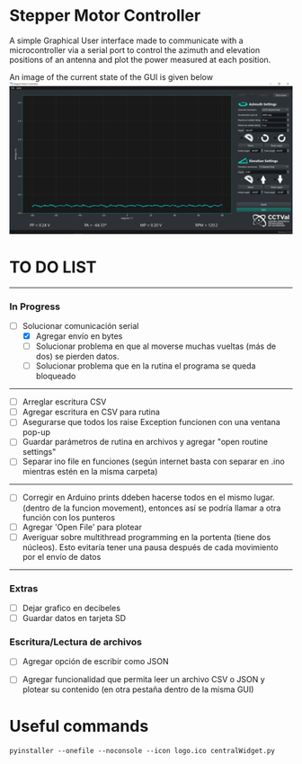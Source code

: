 # Stepper Motor Controller
A simple Graphical User interface made to communicate with a microcontroller via a serial port to control the azimuth and elevation positions of an antenna and plot the power measured at each position.

An image of the current state of the GUI is given below
![image](GUI_mockup.png)

# TO DO LIST
------------------------------------------------------------------
### In Progress
- [ ] Solucionar comunicación serial
    - [x] Agregar envío en bytes
    - [ ] Solucionar problema en que al moverse muchas vueltas (más de dos) se pierden datos.
    - [ ] Solucionar problema que en la rutina el programa se queda bloqueado

--------------------------------------------------------------
- [ ] Arreglar escritura CSV
- [ ] Agregar escritura en CSV para rutina
- [ ] Asegurarse que todos los raise Exception funcionen con una ventana pop-up
- [ ] Guardar parámetros de rutina en archivos  y agregar "open routine settings"
- [ ] Separar ino file en funciones (según internet basta con separar en .ino mientras estén en la misma carpeta)
-------------------------------------------------------------
- [ ] Corregir en Arduino prints ddeben hacerse todos en el mismo lugar. (dentro de la funcion movement), entonces así se podría llamar a otra función con los punteros
- [ ] Agregar 'Open File' para plotear
- [ ] Averiguar sobre multithread programming en la portenta (tiene dos núcleos). Esto evitaría tener una pausa después de cada movimiento por el envío de datos
-------------------------------------------------------------------
### Extras
- [ ] Dejar grafico en decibeles
- [ ] Guardar datos en tarjeta SD

### Escritura/Lectura de archivos
- [ ] Agregar opción de escribir como JSON
- [ ] Agregar funcionalidad que permita leer un archivo CSV o JSON y plotear su contenido (en otra pestaña dentro de la misma GUI)



# Useful commands
```
pyinstaller --onefile --noconsole --icon logo.ico centralWidget.py
```
